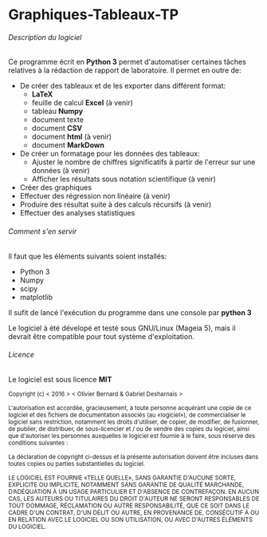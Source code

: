 # Graphiques-Tableaux-TP
###### Description du logiciel
Ce programme écrit en **Python 3** permet d'automatiser certaines tâches relatives à la rédaction de rapport de laboratoire. Il permet en outre de:

- De créer des tableaux et de les exporter dans différent format:
  - **LaTeX**
  - feuille de calcul **Excel** (à venir)
  - tableau **Numpy**
  - document texte
  - document **CSV**
  - document **html** (à venir)
  - document **MarkDown**
- De créer un formatage pour les données des tableaux:
  - Ajuster le nombre de chiffres significatifs à partir de l'erreur sur une données (à venir)
  - Afficher les résultats sous notation scientifique (à venir)
- Créer des graphiques
- Effectuer des régression non linéaire (à venir)
- Produire des résultat suite à des calculs récursifs (à venir)
- Effectuer des analyses statistiques

###### Comment s'en servir
Il faut que les éléments suivants soient installés:
- Python 3
- Numpy
- scipy
- matplotlib

Il sufit de lancé l'exécution du programme dans une console par **python 3**

Le logiciel à été dévelopé et testé sous GNU/Linux (Mageia 5), mais il devrait être compatible pour tout système d'exploitation.

###### Licence
Le logiciel est sous licence **MIT**

<sup>Copyright (c) < 2016 > < Olivier Bernard & Gabriel Desharnais >

<sup>L'autorisation est accordée, gracieusement, à toute personne acquérant une copie de ce logiciel et des fichiers de documentation associés (au «logiciel»), de commercialiser le logiciel sans restriction, notamment les droits d'utiliser, de copier, de modifier, de fusionner, de publier, de distribuer, de sous-licencier et / ou de vendre des copies du logiciel, ainsi que d'autoriser les personnes auxquelles le logiciel est fournie à le faire, sous réserve des conditions suivantes :

<sup>La déclaration de copyright ci-dessus et la présente autorisation doivent être incluses dans toutes copies ou parties substantielles du logiciel.

<sup>LE LOGICIEL EST FOURNIE «TELLE QUELLE», SANS GARANTIE D'AUCUNE SORTE, EXPLICITE OU IMPLICITE, NOTAMMENT SANS GARANTIE DE QUALITÉ MARCHANDE, D’ADÉQUATION À UN USAGE PARTICULIER ET D'ABSENCE DE CONTREFAÇON. EN AUCUN CAS, LES AUTEURS OU TITULAIRES DU DROIT D'AUTEUR NE SERONT RESPONSABLES DE TOUT DOMMAGE, RÉCLAMATION OU AUTRE RESPONSABILITÉ, QUE CE SOIT DANS LE CADRE D'UN CONTRAT, D'UN DÉLIT OU AUTRE, EN PROVENANCE DE, CONSÉCUTIF À OU EN RELATION AVEC LE LOGICIEL OU SON UTILISATION, OU AVEC D'AUTRES ÉLÉMENTS DU LOGICIEL.
